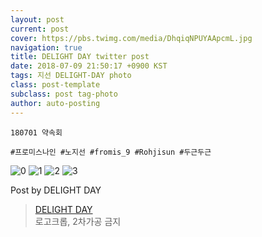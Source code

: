 ```yaml
---
layout: post
current: post
cover: https://pbs.twimg.com/media/DhqiqNPUYAApcmL.jpg
navigation: true
title: DELIGHT DAY twitter post
date: 2018-07-09 21:50:17 +0900 KST
tags: 지선 DELIGHT-DAY photo
class: post-template
subclass: post tag-photo
author: auto-posting
---
```


```  
180701 약속회  
  
#프로미스나인 #노지선 #fromis_9 #Rohjisun #두근두근  

```

![0](https://pbs.twimg.com/media/Dhqio36U8AAdqhJ.jpg)
![1](https://pbs.twimg.com/media/DhqipQ0UEAUsJl4.jpg)
![2](https://pbs.twimg.com/media/DhqipyzU8AQixVN.jpg)
![3](https://pbs.twimg.com/media/DhqiqNPUYAApcmL.jpg)


Post by DELIGHT DAY

> [DELIGHT DAY](https://twitter.com/delightday_JS)  
  로고크롭, 2차가공 금지